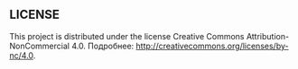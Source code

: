 ## LICENSE
This project is distributed under the license Creative Commons Attribution-NonCommercial 4.0. 
Подробнее: http://creativecommons.org/licenses/by-nc/4.0.
